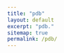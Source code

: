 ```yaml
---
title: "pdb"
layout: default
excerpt: "pdb."
sitemap: true
permalink: /pdb/
---
```


<script src="/assets/jmol/jsmol/JSmol.min.js"></script>

<script>
var pdblistfile = "/assets/jmol/pdb.lst";
var pdblist=[];
var myJmols=[];

const JmolInfo = {
    width:'100%',
    height:'100%',
    color:'#E2F4F5',
    j2sPath:'/assets/jmol/jsmol/j2s',
    serverURL:'/assets/jmol/jsmol/php/jsmol.php',
    use:'html5'
};

fetch(pdblistfile)
    .then(response => response.text())
    .then(data => {
        var lines = data.trim().split('\n');
        for(var line = 0; line < lines.length; line++){
            if (lines[line].length > 0){
                pdblist.push(lines[line].trim().split(/\s+/));
                myJmols.push('myJmol' + line.toString());
            }
        }

        maxx = Math.max.apply(Math, pdblist.map(function(o) { return o[0]; }))
        maxy = Math.max.apply(Math, pdblist.map(function(o) { return o[1]; }))
        var tab2d = [];
        for(var j = 0; j < maxy; j++){
            var tabtmp = [];
            for(var i = 0; i < maxx; i++){
                tabtmp.push("");
            }
            tab2d.push(tabtmp);
        }
        for(var line = 0; line < pdblist.length; line++){
            var x=pdblist[line][0]-1,
                y=pdblist[line][1]-1;
            tab2d[y][x] = "Yes";
        }

        $(document).ready(function(){
            createTable(tab2d);
            for(var line = 0; line < pdblist.length; line++){
                var myJmol = myJmols[line];
                var cmds=[];
                var x=pdblist[line][0],
                    y=pdblist[line][1],
                    pdbname=pdblist[line][2],
                    onepdbfile=pdblist[line][3];
                cmds.push(`$('#JmolDiv${x}_${y}').html( Jmol.getAppletHtml('${myJmol}', JmolInfo) );`)
                cmds.push(`Jmol.jmolCheckbox(${myJmol}, "spin on", "spin off", "spin");`)
                cmds.push(`Jmol.script(${myJmol}, 'load ${onepdbfile}; cartoon only; color cartoon structure; set echo top left; echo "${pdbname}"');`)
                cmd = cmds.join("\n")
                console.log(cmd);
                eval(cmd);
            }
        });
    });

function createTable(tableData) {
    var table = document.createElement('table');
    var tableBody = document.createElement('tbody');
    var iline = 0, ix = 1, iy = 1;
    tableData.forEach(function(rowData) {
        var row = document.createElement('tr');

        ix = 1;
        rowData.forEach(function(cellData) {
            var cell = document.createElement('td');
            var celldiv = document.createElement('div');
            if (cellData.length > 0){
                var cellDatadiv = `<span id="span_jmolCheckbox${iline}"><input type="checkbox" name="jmolCheckbox${iline}" id="jmolCheckbox${iline}" onclick="Jmol.controls._cbClick(this)" onmouseover="Jmol.controls._cbOver(this);return true" onmouseout="Jmol.controls._mouseOut()"><label for="jmolCheckbox${iline}">Spin</label></span>\n`
                cellDatadiv += `<div id="JmolDiv${ix}_${iy}" style="width:70vmin; height:70vmin;"></div>`
                celldiv.innerHTML = cellDatadiv;
                iline += 1;
            } else {
                celldiv.innerHTML = ""
            }
            cell.appendChild(celldiv);
            row.appendChild(cell);
            ix += 1;
        });

        tableBody.appendChild(row);
        iy += 1;
    });

    table.appendChild(tableBody);
    const currentDiv = document.getElementById("AllPDBs");
    currentDiv.appendChild(table);
}
</script>

<div id="AllPDBs"></div>
